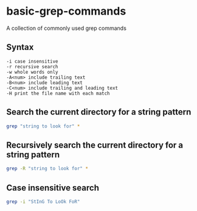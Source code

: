 # basic-grep-commands
A collection of commonly used grep commands

## Syntax
```
-i case insensitive
-r recursive search
-w whole words only
-A<num> include trailing text
-B<num> include leading text
-C<num> include trailing and leading text
-H print the file name with each match
```

## Search the current directory for a string pattern
```bash
grep "string to look for" *
```

## Recursively search the current directory for a string pattern
```bash
grep -R "string to look for" *
```

## Case insensitive search
```bash
grep -i "StInG To LoOk FoR"
```
